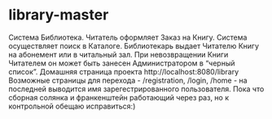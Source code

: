 # library-master
Система Библиотека. Читатель оформляет Заказ на Книгу. Система осуществляет поиск в Каталоге. Библиотекарь выдает Читателю Книгу на 
абонемент или в читальный зал. При невозвращении Книги Читателем он может быть занесен Администратором в “черный список”.
Домашняя страница проекта http://localhost:8080/library
Возможные страницы для перехода - /registration, /login, /home - на последней выводится имя зарегестрированного пользователя.
Пока что сборная солянка и франкенштейн работающий через раз, но к контрольной обещаю исправиться:)

